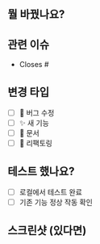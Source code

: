## 뭘 바꿨나요?


## 관련 이슈
- Closes #

## 변경 타입
- [ ] 🐛 버그 수정
- [ ] ✨ 새 기능
- [ ] 📝 문서
- [ ] 🔨 리팩토링

## 테스트 했나요?
- [ ] 로컬에서 테스트 완료
- [ ] 기존 기능 정상 작동 확인

## 스크린샷 (있다면)

